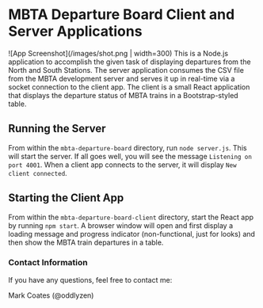 # MBTA Departure Board Client and Server Applications
![App Screenshot](/images/shot.png | width=300)
This is a Node.js application to accomplish the given task of displaying
departures from the North and South Stations. The server application consumes
the CSV file from the MBTA development server and serves it up in real-time via
a socket connection to the client app. The client is a small React application
that displays the departure status of MBTA trains in a Bootstrap-styled table.

## Running the Server

From within the `mbta-departure-board` directory, run `node server.js`. This
will start the server. If all goes well, you will see the message `Listening on
port 4001`. When a client app connects to the server, it will  display `New
client connected`.

## Starting the Client App

From within the `mbta-departure-board-client` directory, start the React app
by running `npm start`. A browser window will open and first display a loading
message and progress indicator (non-functional, just for looks) and then show
the MBTA train departures in a table.

### Contact Information
If you have any questions, feel free to contact me:

Mark Coates (@oddlyzen)
